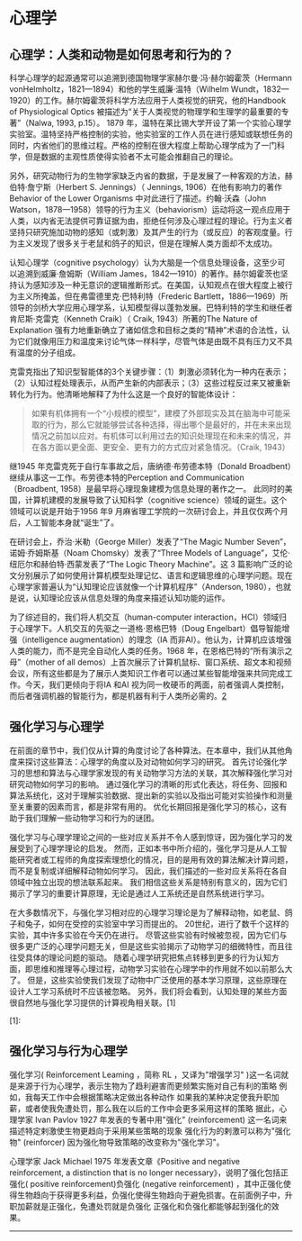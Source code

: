 

<!--
 * @version:
 * @Author:  StevenJokess（蔡舒起） https://github.com/StevenJokess
 * @Date: 2023-04-02 18:48:58
 * @LastEditors:  StevenJokess（蔡舒起） https://github.com/StevenJokess
 * @LastEditTime: 2023-09-20 13:38:29
 * @Description:
 * @Help me: 如有帮助，请赞助，失业3年了。![支付宝收款码](https://github.com/StevenJokess/d2rl/blob/master/img/%E6%94%B6.jpg)
 * @TODO::
 * @Reference:
-->
# 心理学


## 心理学：人类和动物是如何思考和行为的？

科学心理学的起源通常可以追溯到德国物理学家赫尔曼·冯·赫尔姆霍茨（Hermann vonHelmholtz，1821—1894）和他的学生威廉·温特（Wilhelm Wundt，1832—1920）的工作。赫尔姆霍茨将科学方法应用于人类视觉的研究，他的Handbook  of  Physiological  Optics 被描述为“关于人类视觉的物理学和生理学的最重要的专著”（Nalwa, 1993, p.15）。 1879 年，温特在莱比锡大学开设了第一个实验心理学实验室。温特坚持严格控制的实验，他实验室的工作人员在进行感知或联想任务的同时，内省他们的思维过程。严格的控制在很大程度上帮助心理学成为了一门科学，但是数据的主观性质使得实验者不太可能会推翻自己的理论。

另外，研究动物行为的生物学家缺乏内省的数据，于是发展了一种客观的方法，赫伯特·詹宁斯（Herbert S. Jennings）（ Jennings, 1906）在他有影响力的著作Behavior  of  the  Lower Organisms 中对此进行了描述。约翰·沃森（John Watson，1878—1958）领导的行为主义（behaviorism）运动将这一观点应用于人类，以内省无法提供可靠证据为由，拒绝任何涉及心理过程的理论。行为主义者坚持只研究施加动物的感知（或刺激）及其产生的行为（或反应）的客观度量。行为主义发现了很多关于老鼠和鸽子的知识，但是在理解人类方面却不太成功。

认知心理学（cognitive psychology）认为大脑是一个信息处理设备，这至少可以追溯到威廉·詹姆斯（William James，1842—1910）的著作。赫尔姆霍茨也坚持认为感知涉及一种无意识的逻辑推断形式。在美国，认知观点在很大程度上被行为主义所掩盖，但在弗雷德里克·巴特利特（Frederic Bartlett，1886—1969）所领导的剑桥大学应用心理学系，认知模型得以蓬勃发展。巴特利特的学生和继任者肯尼斯·克雷克（Kenneth Craik）（ Craik, 1943）所著的The Nature of Explanation 强有力地重新确立了诸如信念和目标之类的“精神”术语的合法性，认为它们就像用压力和温度来讨论气体一样科学，尽管气体是由既不具有压力又不具有温度的分子组成。

克雷克指出了知识型智能体的3个关键步骤：（1）刺激必须转化为一种内在表示；（2）认知过程处理表示，从而产生新的内部表示；（3）这些过程反过来又被重新转化为行为。他清晰地解释了为什么这是一个良好的智能体设计：

> 如果有机体拥有一个“小规模的模型”，建模了外部现实及其在脑海中可能采取的行为，那么它就能够尝试各种选择，得出哪个是最好的，并在未来出现情况之前加以应对。有机体可以利用过去的知识处理现在和未来的情况，并在各方面以更全面、更安全、更有力的方式应对紧急情况。（Craik, 1943）

继1945 年克雷克死于自行车事故之后，唐纳德·布劳德本特（Donald Broadbent）继续从事这一工作。布劳德本特的Perception  and  Communication（Broadbent, 1958）是最早将心理现象建模为信息处理的著作之一。
此同时的美国，计算机建模的发展导致了认知科学（cognitive science）领域的诞生。这个领域可以说是开始于1956 年9 月麻省理工学院的一次研讨会上，并且仅仅两个月后，人工智能本身就“诞生”了。

在研讨会上，乔治·米勒（George Miller）发表了“The Magic Number Seven”，诺姆·乔姆斯基（Noam Chomsky）发表了“Three Models of Language”，艾伦·纽厄尔和赫伯特·西蒙发表了“The Logic Theory Machine”。这 3 篇影响广泛的论文分别展示了如何使用计算机模型处理记忆、语言和逻辑思维的心理学问题。现在心理学家普遍认为“认知理论应该就像一个计算机程序”（Anderson, 1980），也就是说，认知理论应该从信息处理的角度来描述认知功能的运作。

为了综述目的，我们将人机交互（human-computer interaction，HCI）领域归于心理学下。人机交互的先驱之一道格·恩格巴特（Doug Engelbart）倡导智能增强（intelligence augmentation）的理念（IA 而非AI）。他认为，计算机应该增强人类的能力，而不是完全自动化人类的任务。1968 年，在恩格巴特的“所有演示之母”（mother of all demos）上首次展示了计算机鼠标、窗口系统、超文本和视频会议，所有这些都是为了展示人类知识工作者可以通过某些智能增强来共同完成工作。今天，我们更倾向于将IA 和AI 视为同一枚硬币的两面，前者强调人类控制，而后者强调机器的智能行为，都是机器有利于人类所必需的。[2]

## 强化学习与心理学

在前面的章节中，我们仅从计算的角度讨论了各种算法。在本章中，我们从其他角度来探讨这些算法：心理学的角度以及对动物如何学习的研究。 首先讨论强化学习的思想和算法与心理学家发现的有关动物学习方法的关联，其次解释强化学习对研究动物如何学习的影响。 通过强化学习的清晰的形式化表达，将任务、回报和算法系统化，这对于理解实验数据、提出新的实验以及指出可能对实验操作和测量至关重要的因素而言，都是非常有用的。 优化长期回报是强化学习的核心，这有助于我们理解一些动物学习和行为的谜团。

强化学习与心理学理论之间的一些对应关系并不令人感到惊讶，因为强化学习的发展受到了心理学理论的启发。 然而，正如本书中所介绍的，强化学习是从人工智能研究者或工程师的角度探索理想化的情况，目的是用有效的算法解决计算问题，而不是复制或详细解释动物如何学习。 因此，我们描述的一些对应关系将在各自领域中独立出现的想法联系起来。 我们相信这些关系是特别有意义的，因为它们揭示了学习的重要计算原理，无论是通过人工系统还是自然系统进行学习。

在大多数情况下，与强化学习相对应的心理学习理论是为了解释动物，如老鼠、鸽子和兔子，如何在受控的实验室中学习而提出的。 20世纪，进行了数千个这样的实验，其中许多实验在今天仍在进行。 尽管这些实验有时候被忽视，因为它们与很多更广泛的心理学问题无关，但是这些实验揭示了动物学习的细微特性，而且往往受具体的理论问题的驱动。 随着心理学研究把焦点转移到更多的行为认知方面，即思维和推理等心理过程，动物学习实验在心理学中的作用就不如以前那么大了。 但是，这些实验使我们发现了动物中广泛使用的基本学习原理，这些原理在设计人工学习系统时不应该被忽略。 另外，我们将会看到，认知处理的某些方面很自然地与强化学习提供的计算视角相关联。[1]

[1]:

## 强化学习与行为心理学

强化学习( Reinforcement Leaming ，简称 RL ，又译为"增强学习" )这一名词就是来源于行为心理学，表示生物为了趋利避害而更频繁实施对自己有利的策略 例如，我每天工作中会根据策略决定做出各种动作 如果我的某种决定使我升职加薪，或者使我免遭处罚，那么我在以后的工作中会更多采用这样的策略 据此，心理学家 Ivan Pavlov 1927 年发表的专著中用"强化" (reinforcement) 这一名词来描述特定剌激使生物更趋向于采用某些策略的现象 强化行为的剌激可以称为"强化物" (reinforcer) 因为强化物导致策略的改变称为"强化学习"。

心理学家 Jack Michael 1975 年发表文章《Positive and negative reinforcement, a distinction that is no longer necessary》，说明了强化包括正强化( positive reinforcement)负强化 (negative reinforcement) ，其中正强化使得生物趋向于获得更多利益，负强化使得生物趋向于避免损害。在前面例子中，升职加薪就是正强化，免遭处罚就是负强化 正强化和负强化都能够起到强化的效果。

[2]: https://ticket-assets.baai.ac.cn/uploads/%E3%80%8A%E4%BA%BA%E5%B7%A5%E6%99%BA%E8%83%BD%EF%BC%9A%E7%8E%B0%E4%BB%A3%E6%96%B9%E6%B3%95%EF%BC%88%E7%AC%AC4%E7%89%88%EF%BC%89%E3%80%8B%E6%A0%B7%E7%AB%A0.pdf

---

